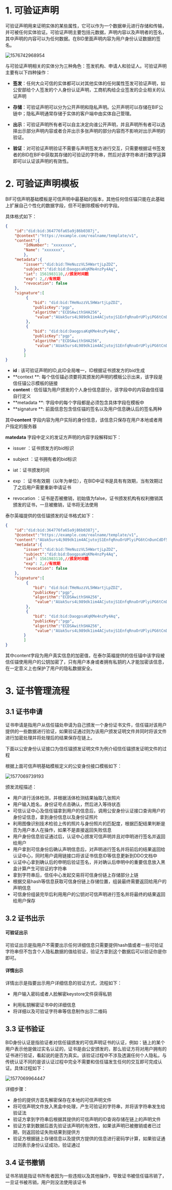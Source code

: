 # 1. 可验证声明
可验证声明用来证明实体的某些属性，它可以作为一个数据单元进行存储和传输，并可被任何实体验证。可验证声明主要包括元数据，声明内容以及声明者的签名，其中声明的内容可以为任何数据。在BID里面声明内容为用户身份认证数据的签名。

![1576742968954](/image/1576742968954.png)

与可验证声明相关的实体分为三种角色：签发机构、申请人和验证人。可验证声明主要有以下四种操作：

* **签发**：任何大众可信的实体都可以对其他实体的任何属性签发可验证声明，如公安部给个人签发的个人身份认证声明，工商机构给企业签发的企业相关的认证声明

* **存储**：可验证声明可以分为公开声明和隐私声明。公开声明可以存储在BIF公链中；隐私声明通常存储于实体的客户端中由实体自己管理。
* **出示**：可验证声明所有者可以自主决定向谁公开声明，并且声明所有者可以选择出示部分声明内容或者合并出示多张声明的部分内容而不影响对出示声明的验证。
* **验证**：对可验证声明验证不需要与声明签发方进行交互，只需要根据证书签发者的BID在BIF中获取其存储的可验证的字符串，然后对该字符串进行数学运算即可以认证该声明的有效性。

# 2. 可验证声明模板

BIF可信声明基础模板是可信声明中最基础的版本，其他任何信任锚只能在此基础上扩展自己个性化的数据字段，但不可删除模板中的字段。

具体格式如下：

```json
{
    "id":"did:bid:364776fa65a9j86b0387j",
	"@context":"https://example.com/realname/template/v1",
	"content":{
		"IdNumber": "xxxxxxxx",
		"Name": "xxxxxxx",
		},
	"metadata":{
		"issuer":"did:bid:THeNuzzVL5HWartjLpZDZ",
		"subject":"did:bid:DaogpsaKqKMe4nzPy4Aq",
		"iat": 1561983110,//颁发时间戳
   		"exp": 2,//有效期
		"revocation": false
	},
	"signature":[
	     {
			"bid": "did:bid:THeNuzzVL5HWartjLpZDZ",
			"publicKey":"pgp",
			"algorithm":"ECDSAwithSHA256",             
             "value":"AUak5urs4L989dk1im4ACjutojS1EnfqRnuOrUPlyiPG6tCnDunCdDf50RlQr9mtj+YnvTq0yeqIxf72x8PAiRk="
		 },
		 {
			"bid": "did:bid:DaogpsaKqKMe4nzPy4Aq",
			"publicKey":"pgp",
			"algorithm":"ECDSAwithSHA256",
             "value":"AUak5urs4L989dk1im4ACjutojS1EnfqRnuOrUPlyiPG6tCnDunCdDf50RlQr9mtj+YnvTq0yeqIxf72x8PAiRk="
		}
		]
}
```

-  **id** : 该可验证声明的ID,此ID全局唯一，ID根据证书颁发方的bid生成
-  **context **: 每个信任锚必须要将其颁发的声明的模板公示出来，该字段是信任锚公示模板的链接
- **content** : 信任锚为用户颁发的个人身份信息部分，该字段中的内容由信任锚自行定义
- **metadata **: 字段中的每个字段都是必须包含具体字段在模板中
-  **signature **:  前面信息包含信任锚的签名以及用户信息确认后的签名两种

其中**content** 字段内容为用户实际的身份信息，该信息只保存在用户本地或者用户指定的服务器

**matedata** 字段中定义的发证方声明的内容字段解释如下：

- issuer ：证书颁发方的bid标识
- subject ：证书拥有者的bid标识

- iat：证书颁发时间
- exp ： 证书有效期（以年为单位），在BID中证书是具有有效期，当有效期过了之后用户需要重新申请证书
- revocation ：证书是否被撤销，初始值为false，证书颁发机构有权利撤销其颁发的证书，一旦被撤销，证书将无法使用

泰尔英福提供的信任锚颁发的证书格式如下：

```json
{
    "id":"did:bid:364776fa65a9j86b0387j",
	"@context":"https://example.com/realname/template/v1",
	"content":"AUak5urs4L989dk1im4ACjutojS1EnfqRnuOrUPlyiPG6tCnDunCdDf50RlQr9mtj",
	"metadata":{
		"issuer":"did:bid:THeNuzzVL5HWartjLpZDZ",
		"subject":"did:bid:DaogpsaKqKMe4nzPy4Aq",
		"iat": 1561983110,//颁发时间戳
   		"exp": 2,//有效期
		"revocation": false
	},
	"signature":[
	     {
			"bid": "did:bid:THeNuzzVL5HWartjLpZDZ",
			"publicKey":"pgp",
			"algorithm":"ECDSAwithSHA256",             
             "value":"AUak5urs4L989dk1im4ACjutojS1EnfqRnuOrUPlyiPG6tCnDunCdDf50RlQr9mtj+YnvTq0yeqIxf72x8PAiRk="
		 },
		 {
			"bid": "did:bid:DaogpsaKqKMe4nzPy4Aq",
			"publicKey":"pgp",
			"algorithm":"ECDSAwithSHA256",
             "value":"AUak5urs4L989dk1im4ACjutojS1EnfqRnuOrUPlyiPG6tCnDunCdDf50RlQr9mtj+YnvTq0yeqIxf72x8PAiRk="
		}
		]
}
```

其中content字段为用户真实信息的加密值，在泰尔英福提供的信任锚中该字段被信任锚使用用户的公钥加密了，只有用户本身或者拥有私钥的人才能加密该信息，在一定意义上也保护了用户的隐私数据安全。

# 3. 证书管理流程

## 3.1 证书申请
证书申请是指用户从信任锚处申请为自己颁发一个身份证书文件，信任锚对该用户提供的一些数据进行验证，如果验证通过则为该用户颁发证明文件并同时将该文件进行加密处理并将处理后的结果保存在链上。

下面以公安身份认证接口为信任锚颁发证明文件为例介绍信任锚颁发证明文件的过程

根据上面可信声明基础模板定义的公安身份接口模板如下：

![1577069739193](/image/1577069739193.png)

颁发流程描述：

-  用户进行活体检测，并根据活体检测结果抽取几张照片
-  用户输入姓名，身份证号点击确认，然后进入等待状态
-  可信认证中心及信任锚拿到用户的信息后，调用公安身份认证接口查询用户的身份证信息，拿到身份信息以及身份证照片
-  利用图像识别技术检验上传的照片与身份照片的匹配度，根据匹配结果判断是否为用户本人在操作，如果不是直接返回失败信息
-  用户身份信息验证通过后，认证中心颁发可信声明并且对申明进行签名并返回给用户
-  用户拿到可信身份后确认声明信息后，对声明进行签名并将前后的结果返回给认证中心，同时用户调用链接口将该证书信息ID等信息更新到DDO文档中
-  认证中心拿到确认后的申明后验证签名，并对确认后申明中的重要信息放入黑盒计算产生可验证的字符串
-  拿到字符串后，信任中心发起交易将可信身份链上存储部分上链
-  根据交易hash等信息获取可信身份链上存储位置，组装最终需要返回给用户的声明信息
-  可信身份组装完毕后利用用户的公钥对可信声明进行签名并将最终的结果返回给用户保存

## 3.2 证书出示

####  可验证出示

可验证出示是指用户不需要出示任何详细信息只需要提供hash值或者一些可验证字符串但不包含个人隐私数据的值给验证，验证方拿到这个数据后可以验证你是你即可。

####  详情出示

详情出示是指要出示用户详细信息的验证方式，流程如下：

* 用户输入密码或者人脸解密keystore文件获得私钥

- 利用私钥解密证书中的详细信息
-  将详细以及可验证字符串等信息制作出示二维码

## 3.3     证书验证

BID身份认证是指验证者对信任锚颁发的可信声明证书的认证，例如：链上的某个用户表示他是做过实名认证的，证书是由公安颁发的，那么验证方将对用户拥有的证书进行验证，看起说的是否为真实。该验证过程中不涉及透漏任何个人隐私，与传统认证不同的是该认证过程中完全不需要和信任锚发生任何的交互即可完成认证。具体过程如下：

![1577069964447](/image/1577069964447.png)

详细步骤：

-  身份的提供方首先解密保存在本地的可信声明文件
-  将可信声明文件放入黑盒中处理，产生可验证的字符串，并将该字符串发生给验证法
-  验证方拿到字符串后根据其提供的可信声明的ID查询存储在链上的声明文件
-  验证方拿到数据后首先验证该声明的有效性，如果该声明已被撤销或者已过期，则返回验证失败结果到提供方
-  验证方根据链上存储信息以及提供方提供的信息进行密码学计算，如果验证通过则表示身份认证成功，验证通过

## 3.4 证书撤销

证书吊销是指证书所有者因为一些违规以及其他操作，导致证书被信任锚吊销了，一旦证书被吊销，用户则没法使用该证书